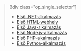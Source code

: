 > [!div class="op_single_selector"]
> * [Első .NET-alkalmazás](../articles/app-service-web/app-service-web-get-started-dotnet.md)
> * [Első HTML-webhely](../articles/app-service-web/app-service-web-get-started-html.md)
> * [Első Java-alkalmazás](../articles/app-service-web/app-service-web-get-started-java.md)
> * [Első Node.js-alkalmazás](../articles/app-service-web/app-service-web-get-started-nodejs.md)
> * [Első PHP-alkalmazás](../articles/app-service-web/app-service-web-get-started-php.md)
> * [Első Python-alkalmazás](../articles/app-service-web/app-service-web-get-started-python.md)
